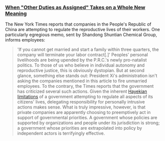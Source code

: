 ### [When "Other Duties as Assigned" Takes on a Whole New Meaning](https://www.nytimes.com/2025/03/04/world/asia/china-marriage-companies-childbirth.html)
The New York Times reports that companies in the People's Republic of China are attempting to regulate the reproductive lives of their workers. One particularly egregious memo, sent by Shandong Shuntian Chemical Group, informs employees:
> 'If you cannot get married and start a family within three quarters, the company will terminate your labor contract[.]'
Peoples' personal livelihoods are being upended by the P.R.C.'s newly pro-natalist politics. To those of us who believe in individual autonomy and reproductive justice, this is obviously dystopian.
But at second glance, something else stands out: President Xi's administration isn't asking the companies mentioned in this article to fire unmarried employees. To the contrary, the Times reports that the government has criticized several such actions.
Given the inherent [Hayekian limitations](https://cosmosandtaxis.org/wp-content/uploads/2014/05/sieo_1_2008_andersson.pdf) of a government attempting to regulate all aspects of its citizens' lives, delegating responsibility for personally intrusive actions makes sense. What is truly impressive, however, is that private companies are apparently choosing to preemptively act in support of governmental priorities. A government whose policies are supported by organizations and people under its jurisdiction is strong; a government whose priorities are extrapolated into policy by independent actors is terrifyingly effective.